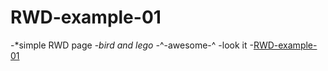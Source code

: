 # RWD-example-01
-*simple RWD page
-*bird and lego
-*^-awesome-^
-look it
-[RWD-example-01](https://tanyur.github.io/RWD-example-01/)
